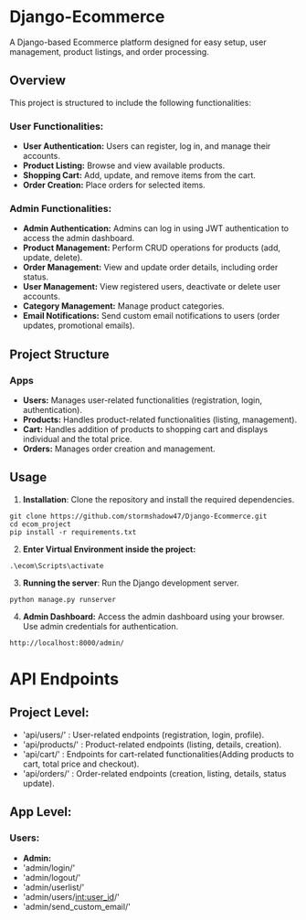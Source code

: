 # Django-Ecommerce
A Django-based Ecommerce platform designed for easy setup, user management, product listings, and order processing.

## Overview
This project is structured to include the following functionalities:

### User Functionalities:
- **User Authentication:** Users can register, log in, and manage their accounts.
- **Product Listing:** Browse and view available products.
- **Shopping Cart:** Add, update, and remove items from the cart.
- **Order Creation:** Place orders for selected items.

### Admin Functionalities:
- **Admin Authentication:** Admins can log in using JWT authentication to access the admin dashboard.
- **Product Management:** Perform CRUD operations for products (add, update, delete).
- **Order Management:** View and update order details, including order status.
- **User Management:** View registered users, deactivate or delete user accounts.
- **Category Management:** Manage product categories.
- **Email Notifications:** Send custom email notifications to users (order updates, promotional emails).

## Project Structure
### Apps
- **Users:** Manages user-related functionalities (registration, login, authentication).
- **Products:** Handles product-related functionalities (listing, management).
- **Cart:** Handles addition of products to shopping cart and displays individual and the total price.
- **Orders:** Manages order creation and management.

## Usage
1. **Installation**: Clone the repository and install the required dependencies.
```
git clone https://github.com/stormshadow47/Django-Ecommerce.git
cd ecom_project
pip install -r requirements.txt
```
2. **Enter Virtual Environment inside the project:**


```
.\ecom\Scripts\activate
```


3. **Running the server**: Run the Django development server.
```
python manage.py runserver
```

4. **Admin Dashboard:** Access the admin dashboard using your browser. Use admin credentials for authentication.
```
http://localhost:8000/admin/
```

# API Endpoints

## Project Level:
- 'api/users/' : User-related endpoints (registration, login, profile).
- 'api/products/' : Product-related endpoints (listing, details, creation).
- 'api/cart/' : Endpoints for cart-related functionalities(Adding products to cart, total price and checkout).
- 'api/orders/' : Order-related endpoints (creation, listing, details, status update).
  
## App Level:
### Users:
- **Admin:**
- 'admin/login/'
- 'admin/logout/'
- 'admin/userlist/'
- 'admin/users/<int:user_id>/'
- 'admin/send_custom_email/'

